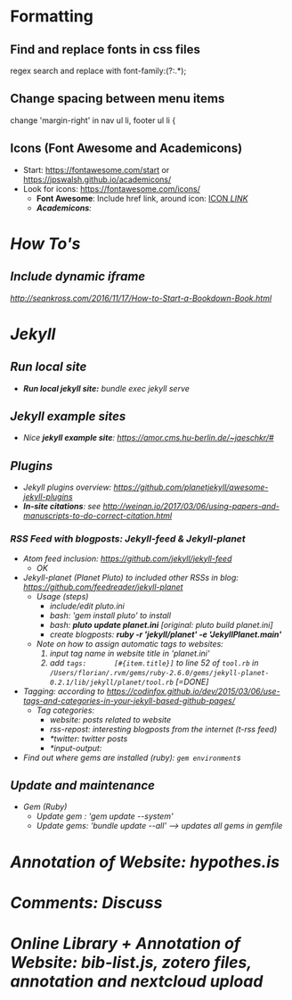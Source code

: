 # Formatting
## Find and replace fonts in css files
regex search and replace with font-family:(?:.*);
## Change spacing between menu items
change 'margin-right' in nav ul li, footer ul li {
## Icons (Font Awesome and Academicons)
- Start: https://fontawesome.com/start or https://jpswalsh.github.io/academicons/ 
- Look for icons: https://fontawesome.com/icons/ 
	- **Font Awesome**: Include href link, around icon: <a href="http://....." target="_blank">ICON <i> LINK </a>
	- **Academicons**: 
		
# How To's
## Include dynamic iframe
http://seankross.com/2016/11/17/How-to-Start-a-Bookdown-Book.html

# Jekyll 
## Run local site
- **Run local jekyll site:** bundle exec jekyll serve
## Jekyll example sites
- Nice **jekyll example site**: https://amor.cms.hu-berlin.de/~jaeschkr/#
## Plugins
- Jekyll plugins overview: https://github.com/planetjekyll/awesome-jekyll-plugins
- **In-site citations**: see http://weinan.io/2017/03/06/using-papers-and-manuscripts-to-do-correct-citation.html

### RSS Feed with blogposts: Jekyll-feed & Jekyll-planet
- Atom feed inclusion: https://github.com/jekyll/jekyll-feed
	- OK
- Jekyll-planet (Planet Pluto) to included other RSSs in blog: https://github.com/feedreader/jekyll-planet
	- Usage (steps)
		- include/edit pluto.ini
		- bash: 'gem install pluto' to install
		- bash: **pluto update planet.ini** [original: pluto build planet.ini]
		- create blogposts: **ruby -r 'jekyll/planet' -e 'JekyllPlanet.main'**
	- Note on how to assign automatic tags to websites:
		1. input tag name in website title in 'planet.ini'
		2. add `tags:       [#{item.title}]` to line 52 of `tool.rb` in `/Users/florian/.rvm/gems/ruby-2.6.0/gems/jekyll-planet-0.2.1/lib/jekyll/planet/tool.rb` [=DONE]
- Tagging: according to https://codinfox.github.io/dev/2015/03/06/use-tags-and-categories-in-your-jekyll-based-github-pages/
	- Tag categories:
		- website: posts related to website
		- rss-repost: interesting blogposts from the internet (t-rss feed)
		- *twitter: twitter posts
		- *input-output:
- Find out where gems are installed (ruby): `gem environment`s
## Update and maintenance
- Gem (Ruby)
	- Update gem : 'gem update --system'
	- Update gems: 'bundle update --all' --> updates all gems in gemfile
	
# Annotation of Website: hypothes.is

# Comments: Discuss

# Online Library + Annotation of Website: bib-list.js, zotero files, annotation and nextcloud upload
		